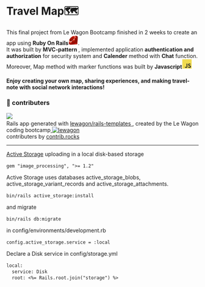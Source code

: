 <h1>Travel Map🗺</h1>
This final project from Le Wagon Bootcamp finished in 2 weeks to create an app using <strong>Ruby On Rails<img src="https://raw.githubusercontent.com/devicons/devicon/master/icons/ruby/ruby-original.svg" alt="ruby" width="25" height="25"/></strong>. <br>
It was built by <strong>MVC-pattern </strong>, implemented application <strong>authentication and authorization</strong> for security system and <strong>Calender</strong> method with <strong>Chat</strong> function.
Moreover, Map method with marker functions was built by <strong>Javascript<img src="https://raw.githubusercontent.com/devicons/devicon/master/icons/javascript/javascript-original.svg" alt="javascript" width="25" height="25"/></strong>
<h4>Enjoy creating your own map, sharing experiences, and making travel-note with social network interactions!</h4>

<h3> 🌱 contributers </h3><a href="https://github.com/4moreno/travelmap/graphs/contributors">
  <img src="https://contrib.rocks/image?repo=4moreno/travelmap" />
</a>
<br>
<div>
  Rails app generated with <a href="https://github.com/lewagon/rails-templates">lewagon/rails-templates </a>, created by the Le Wagon coding bootcamp<a href="https://www.lewagon.com/" target="blank" rel="noreferrer"> <img src="https://avatars.githubusercontent.com/u/5470001?s=200&amp;v=4" width="25" height="25" alt="lewagon"></a>
</div>
contributers by <a href="https://contrib.rocks">contrib.rocks</a>

------------------------------------------------------------------------------------------------------------------------------------------------
<a href="https://guides.rubyonrails.org/active_storage_overview.html">Active Storage</a>
uploading in a local disk-based storage

```
gem "image_processing", ">= 1.2" 
```
Active Storage uses databases active_storage_blobs, active_storage_variant_records and active_storage_attachments.
```
bin/rails active_storage:install
```
and migrate
```
bin/rails db:migrate
```
in config/environments/development.rb
```
config.active_storage.service = :local
```
Declare a Disk service in config/storage.yml
```
local:
  service: Disk
  root: <%= Rails.root.join("storage") %>
 ```
